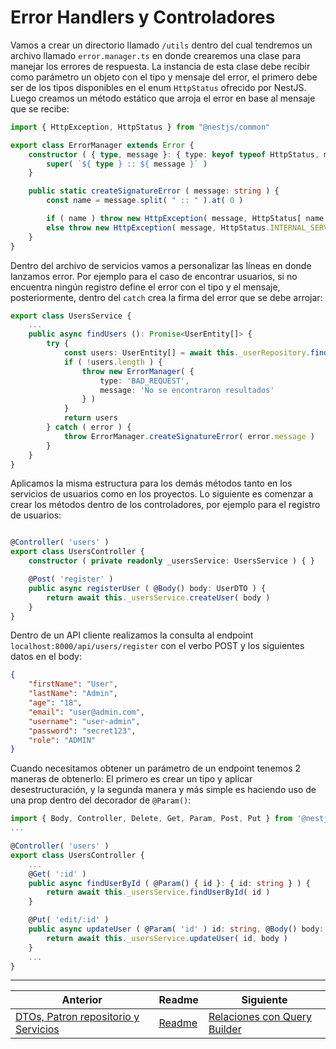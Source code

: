 # Error Handlers y Controladores

Vamos a crear un directorio llamado `/utils` dentro del cual tendremos un archivo llamado `error.manager.ts` en donde crearemos una clase para manejar los errores de respuesta. La instancia de esta clase debe recibir como parámetro un objeto con el tipo y mensaje del error, el primero debe ser de los tipos disponibles en el enum `HttpStatus` ofrecido por NestJS. Luego creamos un método estático que arroja el error en base al mensaje que se recibe:

```ts
import { HttpException, HttpStatus } from "@nestjs/common"

export class ErrorManager extends Error {
    constructor ( { type, message }: { type: keyof typeof HttpStatus, message: string } ) {
        super( `${ type } :: ${ message }` )
    }

    public static createSignatureError ( message: string ) {
        const name = message.split( " :: " ).at( 0 )

        if ( name ) throw new HttpException( message, HttpStatus[ name ] )
        else throw new HttpException( message, HttpStatus.INTERNAL_SERVER_ERROR )
    }
}
```

Dentro del archivo de servicios vamos a personalizar las líneas en donde lanzamos error. Por ejemplo para el caso de encontrar usuarios, si no encuentra ningún registro define el error con el tipo y el mensaje, posteriormente, dentro del `catch` crea la firma del error que se debe arrojar:

```ts
export class UsersService {
    ...
    public async findUsers (): Promise<UserEntity[]> {
        try {
            const users: UserEntity[] = await this._userRepository.find()
            if ( !users.length ) {
                throw new ErrorManager( {
                    type: 'BAD_REQUEST',
                    message: 'No se encontraron resultados'
                } )
            }
            return users
        } catch ( error ) {
            throw ErrorManager.createSignatureError( error.message )
        }
    }
}
```

Aplicamos la misma estructura para los demás métodos tanto en los servicios de usuarios como en los proyectos. Lo siguiente es comenzar a crear los métodos dentro de los controladores, por ejemplo para el registro de usuarios:

```ts

@Controller( 'users' )
export class UsersController {
    constructor ( private readonly _usersService: UsersService ) { }

    @Post( 'register' )
    public async registerUser ( @Body() body: UserDTO ) {
        return await this._usersService.createUser( body )
    }
}
```

Dentro de un API cliente realizamos la consulta al endpoint `localhost:8000/api/users/register` con el verbo POST y los siguientes datos en el body:

```json
{
    "firstName": "User",
    "lastName": "Admin",
    "age": "18",
    "email": "user@admin.com",
    "username": "user-admin",
    "password": "secret123",
    "role": "ADMIN"
}
```

Cuando necesitamos obtener un parámetro de un endpoint tenemos 2 maneras de obtenerlo: El primero es crear un tipo y aplicar desestructuración, y la segunda manera y más simple es haciendo uso de una prop dentro del decorador de `@Param()`:

```ts
import { Body, Controller, Delete, Get, Param, Post, Put } from '@nestjs/common'
...

@Controller( 'users' )
export class UsersController {
    ...
    @Get( ':id' )
    public async findUserById ( @Param() { id }: { id: string } ) {
        return await this._usersService.findUserById( id )
    }

    @Put( 'edit/:id' )
    public async updateUser ( @Param( 'id' ) id: string, @Body() body: UserUpdateDTO ) {
        return await this._usersService.updateUser( id, body )
    }
    ...
}

```

___

| Anterior | Readme | Siguiente |
| -------- | ------ | --------- |
| [DTOs, Patron repositorio y Servicios](./P6T1_DTOS_Patron_Repositorio_Servicios.md) | [Readme](../README.md) | [Relaciones con Query Builder](./P8T1_Relaciones_Query_Builder.md) |
